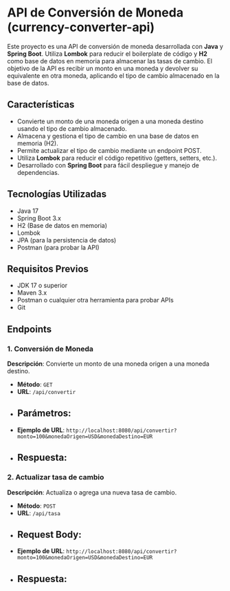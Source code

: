 # API de Conversión de Moneda (currency-converter-api)

Este proyecto es una API de conversión de moneda desarrollada con **Java** y **Spring Boot**. Utiliza **Lombok** para reducir el boilerplate de código y **H2** como base de datos en memoria para almacenar las tasas de cambio. El objetivo de la API es recibir un monto en una moneda y devolver su equivalente en otra moneda, aplicando el tipo de cambio almacenado en la base de datos.

## Características

- Convierte un monto de una moneda origen a una moneda destino usando el tipo de cambio almacenado.
- Almacena y gestiona el tipo de cambio en una base de datos en memoria (H2).
- Permite actualizar el tipo de cambio mediante un endpoint POST.
- Utiliza **Lombok** para reducir el código repetitivo (getters, setters, etc.).
- Desarrollado con **Spring Boot** para fácil despliegue y manejo de dependencias.

## Tecnologías Utilizadas

- Java 17
- Spring Boot 3.x
- H2 (Base de datos en memoria)
- Lombok
- JPA (para la persistencia de datos)
- Postman (para probar la API)

## Requisitos Previos

- JDK 17 o superior
- Maven 3.x
- Postman o cualquier otra herramienta para probar APIs
- Git

## Endpoints

### 1. Conversión de Moneda

**Descripción**: Convierte un monto de una moneda origen a una moneda destino.

- **Método**: `GET`
- **URL**: `/api/convertir`
- **Parámetros**:
  - 
- **Ejemplo de URL**: `http://localhost:8080/api/convertir?monto=100&monedaOrigen=USD&monedaDestino=EUR`
- **Respuesta**:
  -
### 2. Actualizar tasa de cambio

**Descripción**: Actualiza o agrega una nueva tasa de cambio.

- **Método**: `POST`
- **URL**: `/api/tasa`
- **Request Body**:
  - 
- **Ejemplo de URL**: `http://localhost:8080/api/convertir?monto=100&monedaOrigen=USD&monedaDestino=EUR`
- **Respuesta**:
  -
